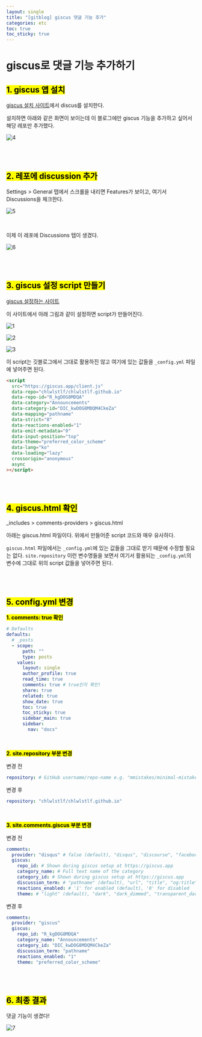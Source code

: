 ```yaml
---
layout: single
title: "[gitblog] giscus 댓글 기능 추가"
categories: etc
toc: true
toc_sticky: true
---
```


# giscus로 댓글 기능 추가하기

## <mark class="pink">1. giscus 앱 설치</mark>

[giscus 설치 사이트](https://github.com/apps/giscus)에서 discus를 설치한다.

설치하면 아래와 같은 화면이 보이는데 이 블로그에만 giscus 기능을 추가하고 싶어서 해당 레포만 추가했다.

![4](https://github.com/user-attachments/assets/c24488d1-4803-40b1-94aa-8cce4c2aea6a)

<br>
<br>

## <mark class="pink">2. 레포에 discussion 추가</mark>

Settings > General 탭에서 스크롤을 내리면 Features가 보이고, 여기서 Discussions을 체크한다.

![5](https://github.com/user-attachments/assets/f5feb895-7df1-4eee-8e41-dfbf649d07ec)

<br>

이제 이 레포에 Discussions 탭이 생겼다.

![6](https://github.com/user-attachments/assets/94a4c042-016d-45c0-90c6-af54868aec04)

<br>
<br>

## <mark class="pink">3. giscus 설정 script 만들기</mark>

[giscus 설정하는 사이트](https://giscus.app/ko)

이 사이트에서 아래 그림과 같이 설정하면 script가 만들어진다.

![1](https://github.com/user-attachments/assets/ff465543-6c84-497e-b9b3-dab65ab89eec)

![2](https://github.com/user-attachments/assets/845ec57e-5b30-4fbe-8c69-2bb6a953af8e)

![3](https://github.com/user-attachments/assets/7b3f34bb-ee33-4c08-9e46-510e5c4b8fff)

이 script는 깃블로그에서 그대로 활용하진 않고 여기에 있는 값들을 `_config.yml` 파일에 넣어주면 된다.

```html
<script
  src="https://giscus.app/client.js"
  data-repo="chlwlstlf/chlwlstlf.github.io"
  data-repo-id="R_kgDOG8MDQA"
  data-category="Announcements"
  data-category-id="DIC_kwDOG8MDQM4CkeZa"
  data-mapping="pathname"
  data-strict="0"
  data-reactions-enabled="1"
  data-emit-metadata="0"
  data-input-position="top"
  data-theme="preferred_color_scheme"
  data-lang="ko"
  data-loading="lazy"
  crossorigin="anonymous"
  async
></script>
```

<br>
<br>

## <mark class="pink">4. giscus.html 확인</mark>

\_includes > comments-providers > giscus.html

아래는 giscus.html 파일이다. 위에서 만들어준 script 코드와 매우 유사하다.

`giscus.html` 파일에서는 `_config.yml`에 있는 값들을 그대로 받기 때문에 수정할 필요는 없다. `site.repository` 이런 변수명들을 보면서 여기서 활용되는 `_config.yml`의 변수에 그대로 위의 script 값들을 넣어주면 된다.

<script src="https://gist.github.com/chlwlstlf/2b744407120427758b60f55036edcd96.js"></script>

<br>
<br>

## <mark class="pink">5. config.yml 변경</mark>

**<mark class="yellow">1. comments: true 확인</mark>**

```yml
# Defaults
defaults:
  # _posts
  - scope:
      path: ""
      type: posts
    values:
      layout: single
      author_profile: true
      read_time: true
      comments: true # true인지 확인!
      share: true
      related: true
      show_date: true
      toc: true
      toc_sticky: true
      sidebar_main: true
      sidebar:
        nav: "docs"
```

<br>

**<mark class="yellow">2. site.repository 부분 변경</mark>**

변경 전

```yml
repository: # GitHub username/repo-name e.g. "mmistakes/minimal-mistakes"
```

변경 후

```yml
repository: "chlwlstlf/chlwlstlf.github.io"
```

<br>

**<mark class="yellow">3. site.comments.giscus 부분 변경</mark>**

변경 전

```yml
comments:
  provider: "disqus" # false (default), "disqus", "discourse", "facebook", "staticman", "staticman_v2", "utterances", "giscus", "custom"
  giscus:
    repo_id: # Shown during giscus setup at https://giscus.app
    category_name: # Full text name of the category
    category_id: # Shown during giscus setup at https://giscus.app
    discussion_term: # "pathname" (default), "url", "title", "og:title"
    reactions_enabled: # '1' for enabled (default), '0' for disabled
    theme: # "light" (default), "dark", "dark_dimmed", "transparent_dark", "preferred_color_scheme"
```

변경 후

```yml
comments:
  provider: "giscus"
  giscus:
    repo_id: "R_kgDOG8MDQA"
    category_name: "Announcements"
    category_id: "DIC_kwDOG8MDQM4CkeZa"
    discussion_term: "pathname"
    reactions_enabled: "1"
    theme: "preferred_color_scheme"
```

<br>
<br>

## <mark class="pink">6. 최종 결과</mark>

댓글 기능이 생겼다!

![7](https://github.com/user-attachments/assets/f91b3d47-16a7-4e3e-ae65-409ceab827be)
